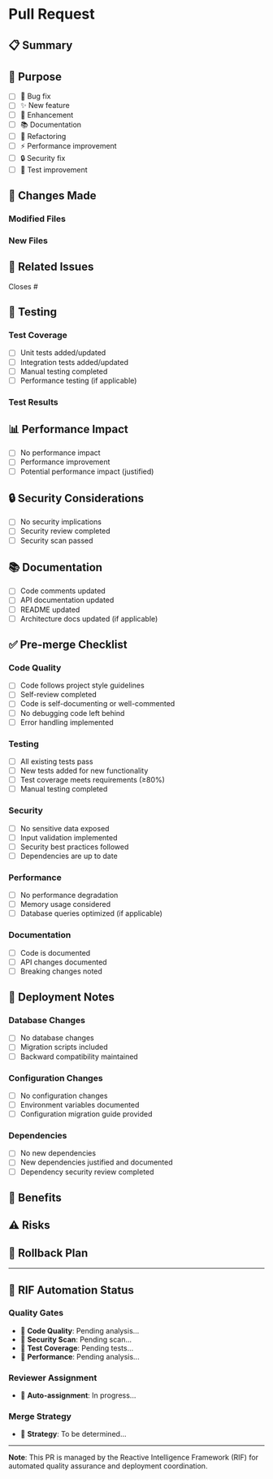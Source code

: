 # Pull Request

## 📋 Summary
<!-- Provide a brief description of the changes in this PR -->

## 🎯 Purpose
- [ ] 🐛 Bug fix
- [ ] ✨ New feature
- [ ] 🔧 Enhancement
- [ ] 📚 Documentation
- [ ] 🔄 Refactoring
- [ ] ⚡ Performance improvement
- [ ] 🔒 Security fix
- [ ] 🧪 Test improvement

## 📝 Changes Made
<!-- Describe the specific changes made -->

### Modified Files
<!-- List the key files that were modified -->

### New Files
<!-- List any new files that were added -->

## 🔗 Related Issues
<!-- Link to related GitHub issues -->
Closes #<!-- issue number -->

## 🧪 Testing
<!-- Describe how the changes were tested -->

### Test Coverage
- [ ] Unit tests added/updated
- [ ] Integration tests added/updated
- [ ] Manual testing completed
- [ ] Performance testing (if applicable)

### Test Results
<!-- Include test results, coverage reports, etc. -->

## 📊 Performance Impact
<!-- Describe any performance implications -->

- [ ] No performance impact
- [ ] Performance improvement
- [ ] Potential performance impact (justified)

## 🔒 Security Considerations
<!-- Describe any security implications -->

- [ ] No security implications
- [ ] Security review completed
- [ ] Security scan passed

## 📚 Documentation
<!-- Documentation updates -->

- [ ] Code comments updated
- [ ] API documentation updated
- [ ] README updated
- [ ] Architecture docs updated (if applicable)

## ✅ Pre-merge Checklist
<!-- Complete this checklist before requesting review -->

### Code Quality
- [ ] Code follows project style guidelines
- [ ] Self-review completed
- [ ] Code is self-documenting or well-commented
- [ ] No debugging code left behind
- [ ] Error handling implemented

### Testing
- [ ] All existing tests pass
- [ ] New tests added for new functionality
- [ ] Test coverage meets requirements (≥80%)
- [ ] Manual testing completed

### Security
- [ ] No sensitive data exposed
- [ ] Input validation implemented
- [ ] Security best practices followed
- [ ] Dependencies are up to date

### Performance
- [ ] No performance degradation
- [ ] Memory usage considered
- [ ] Database queries optimized (if applicable)

### Documentation
- [ ] Code is documented
- [ ] API changes documented
- [ ] Breaking changes noted

## 🚀 Deployment Notes
<!-- Any special deployment considerations -->

### Database Changes
- [ ] No database changes
- [ ] Migration scripts included
- [ ] Backward compatibility maintained

### Configuration Changes
- [ ] No configuration changes
- [ ] Environment variables documented
- [ ] Configuration migration guide provided

### Dependencies
- [ ] No new dependencies
- [ ] New dependencies justified and documented
- [ ] Dependency security review completed

## 🎉 Benefits
<!-- Describe the benefits this PR provides -->

## ⚠️ Risks
<!-- Identify any potential risks -->

## 🔄 Rollback Plan
<!-- Describe how to rollback if issues arise -->

---

## 🤖 RIF Automation Status
<!-- This section will be updated automatically by RIF PR Manager -->

### Quality Gates
- 🔄 **Code Quality**: Pending analysis...
- 🔄 **Security Scan**: Pending scan...
- 🔄 **Test Coverage**: Pending tests...
- 🔄 **Performance**: Pending analysis...

### Reviewer Assignment
- 🔄 **Auto-assignment**: In progress...

### Merge Strategy
- 🔄 **Strategy**: To be determined...

---

**Note**: This PR is managed by the Reactive Intelligence Framework (RIF) for automated quality assurance and deployment coordination.